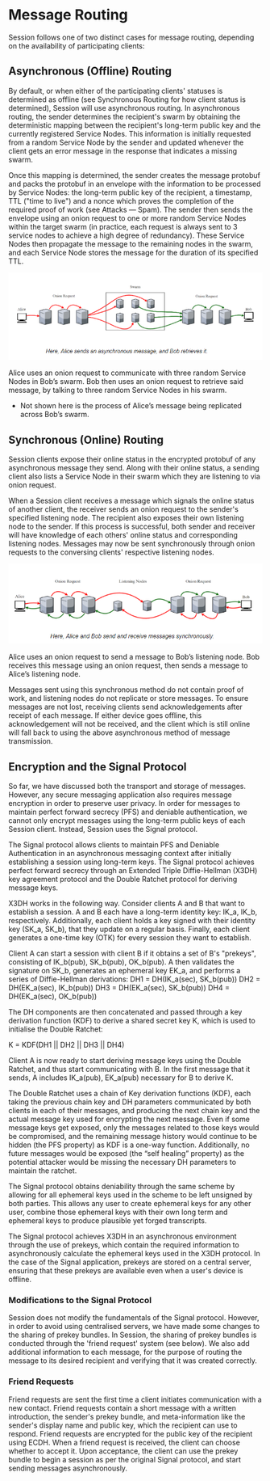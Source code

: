 # Message Routing

Session follows one of two distinct cases for message routing, depending on the availability of participating clients:

## Asynchronous (Offline) Routing 

By default, or when either of the participating clients' statuses is determined as offline (see Synchronous Routing for how client status is determined), Session will use asynchronous routing. In asynchronous routing, the sender determines the recipient's swarm by obtaining the deterministic mapping between the recipient's long-term public key and the currently registered Service Nodes. This information is initially requested from a random Service Node by the sender and updated whenever the client gets an error message in the response that indicates a missing swarm.

Once this mapping is determined, the sender creates the message protobuf and packs the protobuf in an envelope with the information to be processed by Service Nodes: the long-term public key of the recipient, a timestamp, TTL ("time to live") and a nonce which proves the completion of the required proof of work (see Attacks — Spam). The sender then sends the envelope using an onion request to one or more random Service Nodes within the target swarm (in practice, each request is always sent to 3 service nodes to achieve a high degree of redundancy). These Service Nodes then propagate the message to the remaining nodes in the swarm, and each Service Node stores the message for the duration of its specified TTL.

![Routing 1](../../assets/routing1.png)

Alice uses an onion request to communicate with three random Service Nodes in Bob’s swarm. Bob then uses an onion request to retrieve said message, by talking to three random Service Nodes in his swarm.

* Not shown here is the process of Alice’s message being replicated across Bob’s swarm.

## Synchronous (Online) Routing 

Session clients expose their online status in the encrypted protobuf of any asynchronous message they send. Along with their online status, a sending client also lists a Service Node in their swarm which they are listening to via onion request.

When a Session client receives a message which signals the online status of another client, the receiver sends an onion request to the sender's specified listening node. The recipient also exposes their own listening node to the sender. If this process is successful, both sender and receiver will have knowledge of each others' online status and corresponding listening nodes. Messages may now be sent synchronously through onion requests to the conversing clients' respective listening nodes.

![Routing 2](../../assets/routing2.png)

Alice uses an onion request to send a message to Bob’s listening node. Bob receives this message using an onion request, then sends a message to Alice’s listening node.

Messages sent using this synchronous method do not contain proof of work, and listening nodes do not replicate or store messages. To ensure messages are not lost, receiving clients send acknowledgements after receipt of each message. If either device goes offline, this acknowledgement will not be received, and the client which is still online will fall back to using the above asynchronous method of message transmission.

## Encryption and the Signal Protocol

So far, we have discussed both the transport and storage of messages. However, any secure messaging application also requires message encryption in order to preserve user privacy. In order for messages to maintain perfect forward secrecy (PFS) and deniable authentication, we cannot only encrypt messages using the long-term public keys of each Session client. Instead, Session uses the Signal protocol. 

The Signal protocol allows clients to maintain PFS and Deniable Authentication in an asynchronous messaging context after initially establishing a session using long-term keys. The Signal protocol achieves perfect forward secrecy through an Extended Triple Diffie-Hellman (X3DH) key agreement protocol and the Double Ratchet protocol for deriving message keys.

X3DH works in the following way. Consider clients A and B that want to establish a session. A and B each have a long-term identity key: IK_a, IK_b, respectively. Additionally, each client holds a key signed with their identity key (SK_a, SK_b), that they update on a regular basis.
Finally, each client generates a one-time key (OTK) for every session they want to establish.

Client A can start a session with client B if it obtains a set of B's "prekeys", consisting of IK_b(pub), SK_b(pub), OK_b(pub). A then validates the signature on SK_b, generates an ephemeral key EK_a, and performs a series of Diffie-Hellman derivations:
DH1 = DH(IK_a(sec), SK_b(pub))
DH2 = DH(EK_a(sec), IK_b(pub))
DH3 = DH(EK_a(sec), SK_b(pub))
DH4 = DH(EK_a(sec), OK_b(pub))

The DH components are then concatenated and passed through a key derivation function (KDF) to derive a shared secret key K, which is used to initialise the Double Ratchet:

K = KDF(DH1 || DH2 || DH3 || DH4)

Client A is now ready to start deriving message keys using the Double Ratchet, and thus start communicating with B. In the first message that it sends, A includes IK_a(pub), EK_a(pub) necessary for B to derive K.

The Double Ratchet uses a chain of Key derivation functions (KDF), each taking the previous chain key and DH parameters communicated by both clients in each of their messages, and producing the next chain key and the actual message key used for encrypting the next message. Even if some message keys get exposed, only the messages related to those keys would be compromised, and the remaining message history would continue to be hidden (the PFS property) as KDF is a one-way function. Additionally, no future messages would be exposed (the “self healing” property) as the potential attacker would be missing the necessary DH parameters to maintain the ratchet.

The Signal protocol obtains deniability through the same scheme by allowing for all ephemeral keys used in the scheme to be left unsigned by both parties. This allows any user to create ephemeral keys for any other user, combine those ephemeral keys with their own long term and ephemeral keys to produce plausible yet forged transcripts.

The Signal protocol achieves X3DH in an asynchronous environment through the use of prekeys, which contain the required information to asynchronously calculate the ephemeral keys used in the X3DH protocol. In the case of the Signal application, prekeys are stored on a central server, ensuring that these prekeys are available even when a user's device is offline.

### Modifications to the Signal Protocol

Session does not modify the fundamentals of the Signal protocol. However, in order to avoid using centralised servers, we have made some changes to the sharing of prekey bundles. In Session, the sharing of prekey bundles is conducted through the 'friend request' system (see below). We also add additional information to each message, for the purpose of routing the message to its desired recipient and verifying that it was created correctly.

### Friend Requests

Friend requests are sent the first time a client initiates communication with a new contact. Friend requests contain a short message with a written introduction, the sender's prekey bundle, and meta-information like the sender's display name and public key, which the recipient can use to respond. Friend requests are encrypted for the public key of the recipient using ECDH. When a friend request is received, the client can choose whether to accept it. Upon acceptance, the client can use the prekey bundle to begin a session as per the original Signal protocol, and start sending messages asynchronously.
